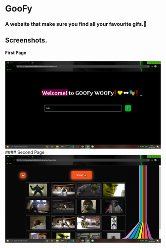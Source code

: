 # GooFy
### A website that make sure you find all your favourite gifs.🍕
## Screenshots.
#### First Page
<img src="assets/images/frontpg.png" >
#### Second Page
<img src="assets/images/secondpg.png" >

